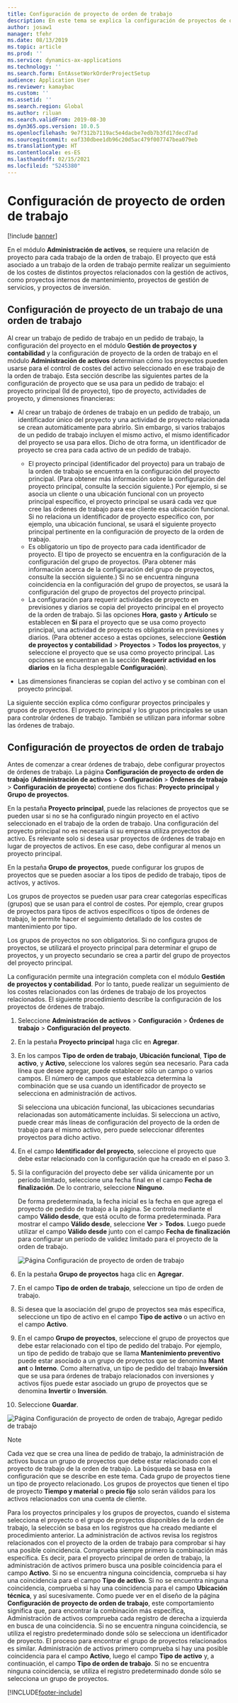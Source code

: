```yaml
---
title: Configuración de proyecto de orden de trabajo
description: En este tema se explica la configuración de proyectos de órdenes de trabajo en Administración de activos.
author: josaw1
manager: tfehr
ms.date: 08/13/2019
ms.topic: article
ms.prod: ''
ms.service: dynamics-ax-applications
ms.technology: ''
ms.search.form: EntAssetWorkOrderProjectSetup
audience: Application User
ms.reviewer: kamaybac
ms.custom: ''
ms.assetid: ''
ms.search.region: Global
ms.author: riluan
ms.search.validFrom: 2019-08-30
ms.dyn365.ops.version: 10.0.5
ms.openlocfilehash: 9e7f312b7119ac5e4dacbe7edb7b3fd17decd7ad
ms.sourcegitcommit: eaf330dbee1db96c20d5ac479f007747bea079eb
ms.translationtype: HT
ms.contentlocale: es-ES
ms.lasthandoff: 02/15/2021
ms.locfileid: "5245380"
---
```

# <a name="work-order-project-setup"></a>Configuración de proyecto de orden de trabajo

[!include [banner](../../includes/banner.md)]

 

En el módulo **Administración de activos**, se requiere una relación de proyecto para cada trabajo de la orden de trabajo. El proyecto que está asociado a un trabajo de la orden de trabajo permite realizar un seguimiento de los costes de distintos proyectos relacionados con la gestión de activos, como proyectos internos de mantenimiento, proyectos de gestión de servicios, y proyectos de inversión. 

## <a name="project-setup-for-a-work-order-job"></a>Configuración de proyecto de un trabajo de una orden de trabajo

Al crear un trabajo de pedido de trabajo en un pedido de trabajo, la configuración del proyecto en el módulo **Gestión de proyectos y contabilidad** y la configuración de proyecto de la orden de trabajo en el módulo **Administración de activos** determinan cómo los proyectos pueden usarse para el control de costes del activo seleccionado en ese trabajo de la orden de trabajo. Esta sección describe las siguientes partes de la configuración de proyecto que se usa para un pedido de trabajo: el proyecto principal (Id de proyecto), tipo de proyecto, actividades de proyecto, y dimensiones financieras:

- Al crear un trabajo de órdenes de trabajo en un pedido de trabajo, un identificador único del proyecto y una actividad de proyecto relacionada se crean automáticamente para abrirlo. Sin embargo, si varios trabajos de un pedido de trabajo incluyen el mismo activo, el mismo identificador del proyecto se usa para ellos. Dicho de otra forma, un identificador de proyecto se crea para cada activo de un pedido de trabajo.

    - El proyecto principal (identificador del proyecto) para un trabajo de la orden de trabajo se encuentra en la configuración del proyecto principal. (Para obtener más información sobre la configuración del proyecto principal, consulte la sección siguiente.) Por ejemplo, si se asocia un cliente o una ubicación funcional con un proyecto principal específico, el proyecto principal se usará cada vez que cree las órdenes de trabajo para ese cliente esa ubicación funcional. Si no relaciona un identificador de proyecto específico con, por ejemplo, una ubicación funcional, se usará el siguiente proyecto principal pertinente en la configuración de proyecto de la orden de trabajo.
    - Es obligatorio un tipo de proyecto para cada identificador de proyecto. El tipo de proyecto se encuentra en la configuración de la configuración del grupo de proyectos. (Para obtener más información acerca de la configuración del grupo de proyectos, consulte la sección siguiente.) Si no se encuentra ninguna coincidencia en la configuración del grupo de proyectos, se usará la configuración del grupo de proyectos del proyecto principal.
    - La configuración para requerir actividades de proyecto en previsiones y diarios se copia del proyecto principal en el proyecto de la orden de trabajo. Si las opciones **Hora**, **gasto** y **Artículo** se establecen en **Sí** para el proyecto que se usa como proyecto principal, una actividad de proyecto es obligatoria en previsiones y diarios. (Para obtener acceso a estas opciones, seleccione **Gestión de proyectos y contabilidad** \> **Proyectos** \> **Todos los proyectos**, y seleccione el proyecto que se usa como proyecto principal. Las opciones se encuentran en la sección **Requerir actividad en los diarios** en la ficha desplegable **Configuración**).

- Las dimensiones financieras se copian del activo y se combinan con el proyecto principal.

La siguiente sección explica cómo configurar proyectos principales y grupos de proyectos. El proyecto principal y los grupos principales se usan para controlar órdenes de trabajo. También se utilizan para informar sobre las órdenes de trabajo.

## <a name="set-up-work-order-projects"></a>Configuración de proyectos de orden de trabajo

Antes de comenzar a crear órdenes de trabajo, debe configurar proyectos de órdenes de trabajo. La página **Configuración de proyecto de orden de trabajo** (**Administración de activos** \> **Configuración** \> **Órdenes de trabajo** \> **Configuración de proyecto**) contiene dos fichas: **Proyecto principal** y **Grupo de proyectos**.

En la pestaña **Proyecto principal**, puede las relaciones de proyectos que se pueden usar si no se ha configurado ningún proyecto en el activo seleccionado en el trabajo de la orden de trabajo. Una configuración del proyecto principal no es necesaria si su empresa utiliza proyectos de activo. Es relevante solo si desea usar proyectos de órdenes de trabajo en lugar de proyectos de activos. En ese caso, debe configurar al menos un proyecto principal.

En la pestaña **Grupo de proyectos**, puede configurar los grupos de proyectos que se pueden asociar a los tipos de pedido de trabajo, tipos de activos, y activos.

Los grupos de proyectos se pueden usar para crear categorías específicas (grupos) que se usan para el control de costes. Por ejemplo, crear grupos de proyectos para tipos de activos específicos o tipos de órdenes de trabajo, le permite hacer el seguimiento detallado de los costes de mantenimiento por tipo.

Los grupos de proyectos no son obligatorios. Si no configura grupos de proyectos, se utilizará el proyecto principal para determinar el grupo de proyectos, y un proyecto secundario se crea a partir del grupo de proyectos del proyecto principal.

La configuración permite una integración completa con el módulo **Gestión de proyectos y contabilidad**. Por lo tanto, puede realizar un seguimiento de los costes relacionados con las órdenes de trabajo de los proyectos relacionados. El siguiente procedimiento describe la configuración de los proyectos de órdenes de trabajo.

1. Seleccione **Administración de activos** \> **Configuración** \> **Órdenes de trabajo** \> **Configuración del proyecto**.
2. En la pestaña **Proyecto principal** haga clic en **Agregar**.
3. En los campos **Tipo de orden de trabajo**, **Ubicación funcional**, **Tipo de activo**, y **Activo**, seleccione los valores según sea necesario. Para cada línea que desee agregar, puede establecer sólo un campo o varios campos. El número de campos que establezca determina la combinación que se usa cuando un identificador de proyecto se selecciona en administración de activos. 

    Si selecciona una ubicación funcional, las ubicaciones secundarias relacionadas son automáticamente incluidas. Si selecciona un activo, puede crear más líneas de configuración del proyecto de la orden de trabajo para el mismo activo, pero puede seleccionar diferentes proyectos para dicho activo.

4. En el campo **Identificador del proyecto**, seleccione el proyecto que debe estar relacionado con la configuración que ha creado en el paso 3.
5. Si la configuración del proyecto debe ser válida únicamente por un período limitado, seleccione una fecha final en el campo **Fecha de finalización**. De lo contrario, seleccione **Ninguno**.

    De forma predeterminada, la fecha inicial es la fecha en que agrega el proyecto de pedido de trabajo a la página. Se controla mediante el campo **Válido desde**, que está oculto de forma predeterminada. Para mostrar el campo **Válido desde**, seleccione **Ver** \> **Todos**. Luego puede utilizar el campo **Válido desde** junto con el campo **Fecha de finalización** para configurar un período de validez limitado para el proyecto de la orden de trabajo.

    ![Página Configuración de proyecto de orden de trabajo](media/17-setup-for-work-orders.png)

6. En la pestaña **Grupo de proyectos** haga clic en **Agregar**.
7. En el campo **Tipo de orden de trabajo**, seleccione un tipo de orden de trabajo.
8. Si desea que la asociación del grupo de proyectos sea más específica, seleccione un tipo de activo en el campo **Tipo de activo** o un activo en el campo **Activo**.
9. En el campo **Grupo de proyectos**, seleccione el grupo de proyectos que debe estar relacionado con el tipo de pedido del trabajo. Por ejemplo, un tipo de pedido de trabajo que se llama **Mantenimiento preventivo** puede estar asociado a un grupo de proyectos que se denomina **Mant ant** o **Interno**. Como alternativa, un tipo de pedido del trabajo **Inversión** que se usa para órdenes de trabajo relacionados con inversiones y activos fijos puede estar asociado un grupo de proyectos que se denomina **Invertir** o **Inversión**.
10. Seleccione **Guardar**.

![Página Configuración de proyecto de orden de trabajo, Agregar pedido de trabajo](media/18-setup-for-work-orders.png)

> [!NOTE]
> Cada vez que se crea una línea de pedido de trabajo, la administración de activos busca un grupo de proyectos que debe estar relacionado con el proyecto de trabajo de la orden de trabajo. La búsqueda se basa en la configuración que se describe en este tema. Cada grupo de proyectos tiene un tipo de proyecto relacionado. Los grupos de proyectos que tienen el tipo de proyecto **Tiempo y material** o **precio fijo** solo serán válidos para los activos relacionados con una cuenta de cliente.
>
> Para los proyectos principales y los grupos de proyectos, cuando el sistema selecciona el proyecto o el grupo de proyectos disponibles de la orden de trabajo, la selección se basa en los registros que ha creado mediante el procedimiento anterior. La administración de activos revisa los registros relacionados con el proyecto de la orden de trabajo para comprobar si hay una posible coincidencia. Comprueba siempre primero la combinación más específica. Es decir, para el proyecto principal de orden de trabajo, la administración de activos primero busca una posible coincidencia para el campo **Activo**. Si no se encuentra ninguna coincidencia, comprueba si hay una coincidencia para el campo **Tipo de activo**. Si no se encuentra ninguna coincidencia, comprueba si hay una coincidencia para el campo **Ubicación técnica**, y así sucesivamente. Como puede ver en el diseño de la página **Configuración de proyecto de orden de trabajo**, este comportamiento significa que, para encontrar la combinación más específica, Administración de activos comprueba cada registro de derecha a izquierda en busca de una coincidencia. Si no se encuentra ninguna coincidencia, se utiliza el registro predeterminado donde sólo se selecciona un identificador de proyecto. El proceso para encontrar el grupo de proyectos relacionados es similar. Administración de activos primero comprueba si hay una posible coincidencia para el campo **Activo**, luego el campo **Tipo de activo** y, a continuación, el campo **Tipo de orden de trabajo**. Si no se encuentra ninguna coincidencia, se utiliza el registro predeterminado donde sólo se selecciona un grupo de proyectos.


[!INCLUDE[footer-include](../../../includes/footer-banner.md)]